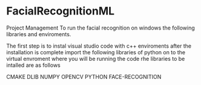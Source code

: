 # FacialRecognitionML
Project Management
To run the facial recognition on windows the following libraries and enviroments.

The first step is to instal visual studio code with c++ enviroments after the installation is complete import the following libraries of python on to the virtual envroment where you will be running the code rhe libraries to be intalled are as follows 


CMAKE 
DLIB
NUMPY
OPENCV PYTHON
FACE-RECOGNITION
